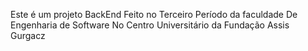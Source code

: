 Este é um projeto BackEnd Feito no Terceiro Período da faculdade De Engenharia de Software No Centro Universitário da Fundação Assis Gurgacz

